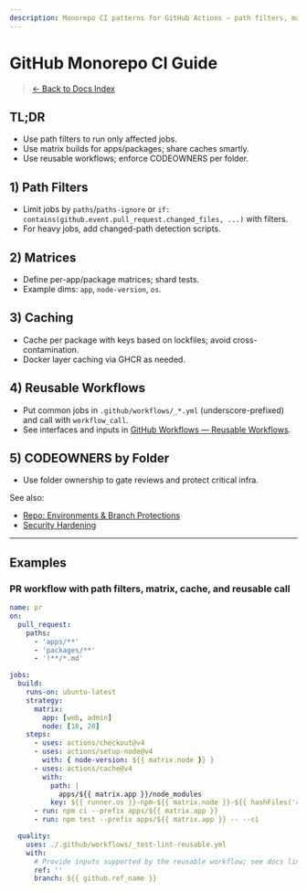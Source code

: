 ```yaml
---
description: Monorepo CI patterns for GitHub Actions — path filters, matrices, caching, reusable workflows
---
```


# GitHub Monorepo CI Guide

> [← Back to Docs Index](./README.md)

## TL;DR
- Use path filters to run only affected jobs.
- Use matrix builds for apps/packages; share caches smartly.
- Use reusable workflows; enforce CODEOWNERS per folder.

## 1) Path Filters
- Limit jobs by `paths`/`paths-ignore` or `if: contains(github.event.pull_request.changed_files, ...)` with filters.
- For heavy jobs, add changed-path detection scripts.

## 2) Matrices
- Define per-app/package matrices; shard tests.
- Example dims: `app`, `node-version`, `os`.

## 3) Caching
- Cache per package with keys based on lockfiles; avoid cross-contamination.
- Docker layer caching via GHCR as needed.

## 4) Reusable Workflows
- Put common jobs in `.github/workflows/_*.yml` (underscore-prefixed) and call with `workflow_call`.
- See interfaces and inputs in [GitHub Workflows — Reusable Workflows](./github-workflows/reusable-workflows.md).

## 5) CODEOWNERS by Folder
- Use folder ownership to gate reviews and protect critical infra.

See also:
- [Repo: Environments & Branch Protections](./github-repo-setup-environments.md)
- [Security Hardening](./github-security-hardening.md)

---

## Examples

### PR workflow with path filters, matrix, cache, and reusable call

```yaml
name: pr
on:
  pull_request:
    paths:
      - 'apps/**'
      - 'packages/**'
      - '!**/*.md'

jobs:
  build:
    runs-on: ubuntu-latest
    strategy:
      matrix:
        app: [web, admin]
        node: [18, 20]
    steps:
      - uses: actions/checkout@v4
      - uses: actions/setup-node@v4
        with: { node-version: ${{ matrix.node }} }
      - uses: actions/cache@v4
        with:
          path: |
            apps/${{ matrix.app }}/node_modules
          key: ${{ runner.os }}-npm-${{ matrix.node }}-${{ hashFiles('apps/' + matrix.app + '/package-lock.json') }}
      - run: npm ci --prefix apps/${{ matrix.app }}
      - run: npm test --prefix apps/${{ matrix.app }} -- --ci

  quality:
    uses: ./.github/workflows/_test-lint-reusable.yml
    with:
      # Provide inputs supported by the reusable workflow; see docs linked above.
      ref: ''
      branch: ${{ github.ref_name }}
```

